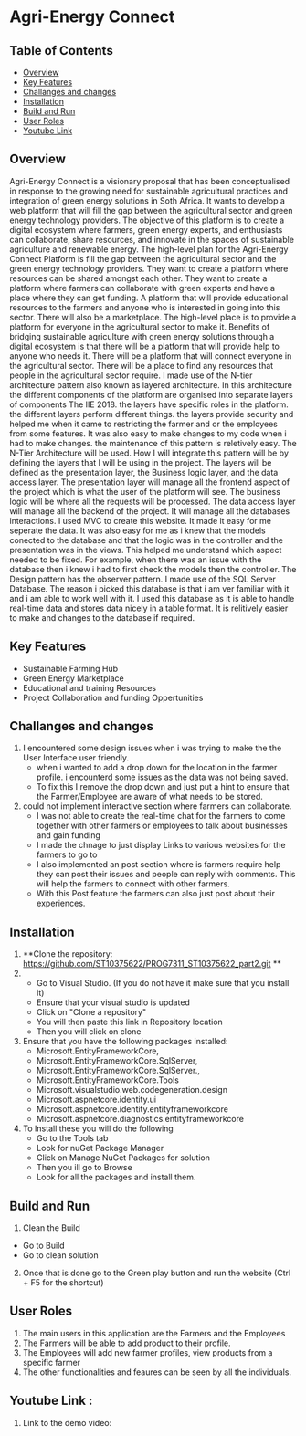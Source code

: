 # Agri-Energy Connect

## Table of Contents

- [Overview](#overview)
- [Key Features](#key-features)
- [Challanges and changes](#challanges-and-changes)
- [Installation](#installation)
- [Build and Run](#build-and-run)
- [User Roles](#user-roles)
- [Youtube Link](Youtube-Link)

## Overview

Agri-Energy Connect is a visionary proposal that has been conceptualised in response to the growing need for sustainable agricultural practices and integration of green energy solutions in Soth Africa. It wants to develop a web platform that will fill the gap between the agricultural sector and green energy technology providers. 
The objective of this platform is to create a digital ecosystem where farmers, green energy experts, and enthusiasts can collaborate, share resources, and innovate in the spaces of sustainable agriculture and renewable energy.
The high-level plan for the Agri-Energy Connect Platform is fill the gap between the agricultural sector and the green energy technology providers. They want to create a platform where resources can be shared amongst each other. They want to create a platform where farmers can collaborate with green experts and have a place where they can get funding. A platform that will provide educational resources to the farmers and anyone who is interested in going into this sector. There will also be a marketplace. The high-level place is to provide a platform for everyone in the agricultural sector to make it.
Benefits of bridging sustainable agriculture with green energy solutions through a digital ecosystem is that there will be a platform that will provide help to anyone who needs it. There will be a platform that will connect everyone in the agricultural sector. There will be a place to find any resources that people in the agricultural sector require. 
I made use of the N-tier architecture pattern also known as layered architecture. In this architecture the different components of the platform are organised into separate layers of components The IIE 2018. the layers have specific roles in the platform. the different layers perform different things. the layers provide security and helped me when it came to restricting the farmer and or the employees from some features. It was also easy to make changes to my code when i had to make changes. the maintenance of this pattern is reletively easy. The N-Tier Architecture will be used. How I will integrate this pattern will be by defining the layers that I will be using in the project. The layers will be defined as the presentation layer, the Business logic layer, and the data access layer. The presentation layer will manage all the frontend aspect of the project which is what the user of the platform will see. The business logic will be where all the requests will be processed. The data access layer will manage all the backend of the project. It will manage all the databases interactions. I used MVC to create this website. It made it easy for me seperate the data. It was also easy for me as i knew that the models conected to the database and that the logic was in the controller and the presentation was in the views. This helped me understand which aspect needed to be fixed. For example, when there was an issue with the database then i knew i had to first check the models then the controller.
The Design pattern has the observer pattern. 
I made use of the SQL Server Database. The reason i picked this database is that i am ver familiar with it and i am able to work well with it. I used this database as it is able to handle real-time data and stores data nicely in a table format. It is relitively easier to make and changes to the database if required. 

## Key Features
- Sustainable Farming Hub
- Green Energy Marketplace
- Educational and training Resources
- Project Collaboration and funding Oppertunities

## Challanges and changes
1. I encountered some design issues when i was trying to make the the User Interface user friendly.
   - when i wanted to add a drop down for the location in the farmer profile. i encounterd some issues as the data was not being saved.
   - To fix this I remove the drop down and just put a hint to ensure that the Farmer/Employee are aware of what needs to be stored.
2. could not implement interactive section where farmers can collaborate.
   - I was not able to create the real-time chat for the farmers to come together with other farmers or employees to talk about businesses and gain funding
   - I made the chnage to just display Links to various websites for the farmers to go to
   - I also implemented an post section where is farmers require help they can post their issues and people can reply with comments. This will help the farmers to connect with other farmers.
   - With this Post feature the farmers can also just post about their experiences.

## Installation

1. **Clone the repository: <https://github.com/ST10375622/PROG7311_ST10375622_part2.git> **
2.  - Go to Visual Studio. (If you do not have it make sure that you install it)
    - Ensure that your visual studio is updated
     - Click on "Clone a repository"
     - You will then paste this link in Repository location
     - Then you will click on clone
3. Ensure that you have the following packages installed:
   - Microsoft.EntityFrameworkCore,
   - Microsoft.EntityFrameworkCore.SqlServer,
   -  Microsoft.EntityFrameworkCore.SqlServer.,
   -  Microsoft.EntityFrameworkCore.Tools
   -  Microsoft.visualstudio.web.codegeneration.design
   -  Microsoft.aspnetcore.identity.ui
   -  Microsoft.aspnetcore.identity.entityframeworkcore
   -  Microsoft.aspnetcore.diagnostics.entityframeworkcore
4. To Install these you will do the following
   - Go to the Tools tab
   - Look for nuGet Package Manager
   - Click on Manage NuGet Packages for solution
   - Then you ill go to Browse
   - Look for all the packages and install them.

## Build and Run
1. Clean the Build
 - Go to Build
 - Go to clean solution
2. Once that is done go to the Green play button and run the website (Ctrl + F5 for the shortcut)

## User Roles
1. The main users in this application are the Farmers and the Employees
2. The Farmers will be able to add product  to their profile.
3. The Employees will add new farmer profiles, view products from a specific farmer
4. The other functionalities and feaures can be seen by all the individuals.

## Youtube Link :
1. Link to the demo video: 

